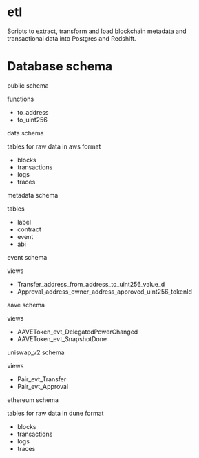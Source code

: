 # etl
Scripts to extract, transform and load blockchain metadata and
transactional data into Postgres and Redshift.

# Database schema

public schema

functions
- to_address
- to_uint256

data schema

tables for raw data in aws format
- blocks
- transactions
- logs
- traces 

metadata schema

tables
- label
- contract
- event
- abi

event schema

views
- Transfer_address_from_address_to_uint256_value_d
- Approval_address_owner_address_approved_uint256_tokenId

aave schema

views
- AAVEToken_evt_DelegatedPowerChanged
- AAVEToken_evt_SnapshotDone

uniswap_v2 schema

views
- Pair_evt_Transfer
- Pair_evt_Approval

ethereum schema

tables for raw data in dune format
- blocks
- transactions
- logs
- traces
